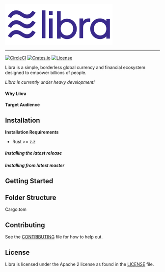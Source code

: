 <a href="https://developers.libra.org">
	<img width="350" src="./libra.png" alt="Libra Logo" />
</a>

<hr/>

[![CircleCI](https://circleci.com/gh/libra/libra.svg?style=shield)](https://circleci.com/gh/libra/libra)
[![Crates.io]()]()
[![License](https://img.shields.io/badge/license-Apache-green.svg)](LICENSE.md)

Libra is a simple, borderless global currency and financial ecosystem designed to empower billions of people.

*Libra is currently under heavy development!*

#### Why Libra



#### Target Audience




## Installation

**Installation Requirements**
- Rust >= z.z


##### Installing the latest release

##### Installing from latest master



## Getting Started

## Folder Structure

Cargo.tom


## Contributing
See the [CONTRIBUTING](CONTRIBUTING.md) file for how to help out.


## License
Libra is licensed under the Apache 2 license as found in the [LICENSE](LICENSE) file.
